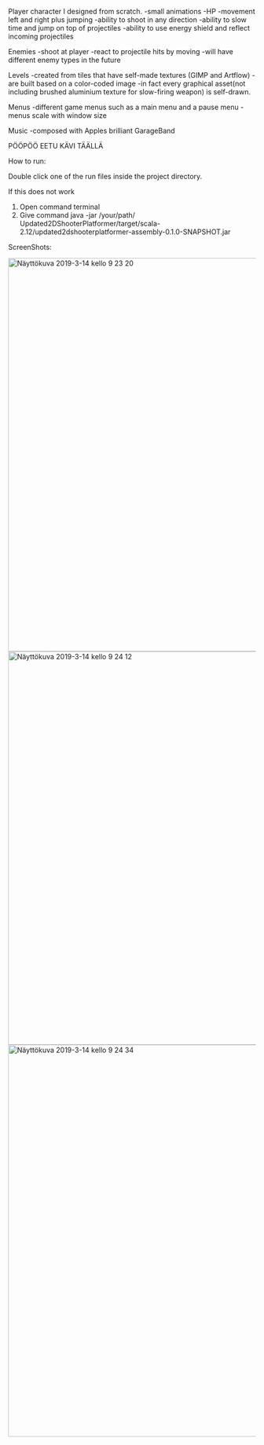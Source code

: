 Player character I designed from scratch.
-small animations
-HP
-movement left and right plus jumping
-ability to shoot in any direction
-ability to slow time and jump on top of projectiles
-ability to use energy shield and reflect incoming projectiles

Enemies
-shoot at player
-react to projectile hits by moving
-will have different enemy types in the future



Levels
-created from tiles that have self-made textures (GIMP and Artflow)
-are built based on a color-coded image
-in fact every graphical asset(not including brushed aluminium texture for slow-firing weapon) is self-drawn. 

Menus
-different game menus such as a main menu and a pause menu
-menus scale with window size

Music
-composed with Apples brilliant GarageBand

PÖÖPÖÖ EETU KÄVI TÄÄLLÄ


How to run:

Double click one of the run files inside the project directory.

If this does not work

1) Open command terminal
2) Give command java -jar /your/path/‎⁨Updated2DShooterPlatformer⁩/target⁩/scala-2.12⁩/updated2dshooterplatformer-assembly-0.1.0-SNAPSHOT.jar 


ScreenShots:

<img width="801" alt="Näyttökuva 2019-3-14 kello 9 23 20" src="https://user-images.githubusercontent.com/43828011/54338734-64d1da00-463b-11e9-8b7b-73883ec10006.png">

<img width="801" alt="Näyttökuva 2019-3-14 kello 9 24 12" src="https://user-images.githubusercontent.com/43828011/54338840-b5493780-463b-11e9-887d-b484679aaac5.png">

<img width="798" alt="Näyttökuva 2019-3-14 kello 9 24 34" src="https://user-images.githubusercontent.com/43828011/54338916-ee81a780-463b-11e9-9b5d-7e2be4936c22.png">


